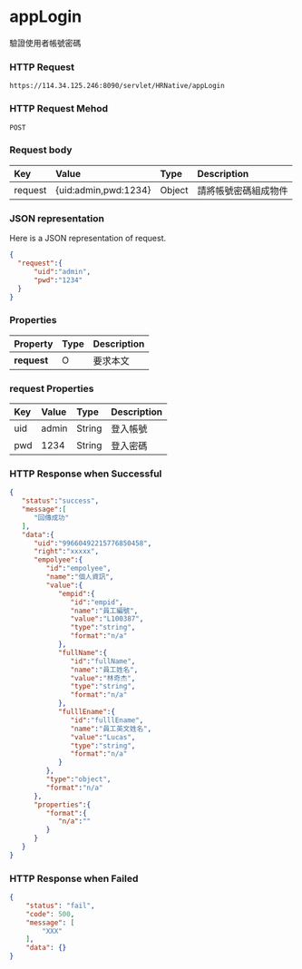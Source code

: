 # appLogin

驗證使用者帳號密碼

### HTTP Request

```
https://114.34.125.246:8090/servlet/HRNative/appLogin
```

### HTTP Request Mehod
```
POST
```


### Request body

| Key | Value | Type | Description |
|:----------|:-------------|:-----|:------------|
| request | {uid:admin,pwd:1234} | Object | 請將帳號密碼組成物件 |


### JSON representation

Here is a JSON representation of request.

```json
{
  "request":{
      "uid":"admin",
      "pwd":"1234"
  }
}
```

### Properties

| Property | Type | Description |
|:---------|:-----|:------------|
| **request** | O | 要求本文 |

### request Properties

| Key | Value | Type | Description
|:----------|:-------------|:-----|:------------|
| uid | admin | String | 登入帳號 |
| pwd | 1234 | String | 登入密碼 |



### HTTP Response when Successful
```json
{
   "status":"success",
   "message":[
      "回傳成功"
   ],
   "data":{
      "uid":"99660492215776850458",
      "right":"xxxxx",
      "empolyee":{
         "id":"empolyee",
         "name":"個人資訊",
         "value":{
            "empid":{
               "id":"empid",
               "name":"員工編號",
               "value":"L100387",
               "type":"string",
               "format":"n/a"
            },
            "fullName":{
               "id":"fullName",
               "name":"員工姓名",
               "value":"林奇杰",
               "type":"string",
               "format":"n/a"
            },
            "fulllEname":{
               "id":"fulllEname",
               "name":"員工英文姓名",
               "value":"Lucas",
               "type":"string",
               "format":"n/a"
            }
         },
         "type":"object",
         "format":"n/a"
      },
      "properties":{
         "format":{
            "n/a":""
         }
      }
   }
}
```

### HTTP Response when Failed
```json
{
    "status": "fail",
    "code": 500,
    "message": [
        "XXX"
    ],
    "data": {}
}
```
